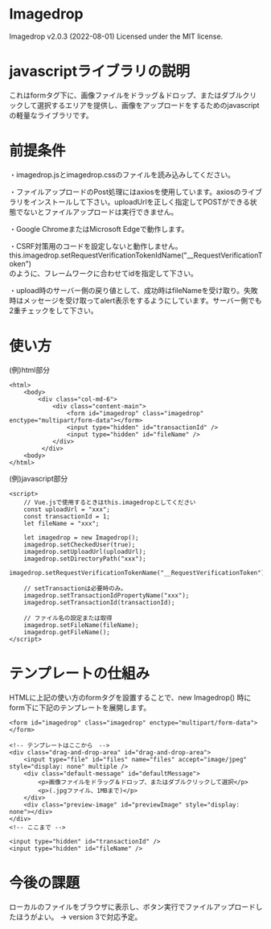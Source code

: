 # Imagedrop

Imagedrop  v2.0.3 (2022-08-01)     Licensed under the MIT license.

# javascriptライブラリの説明

これはformタグ下に、画像ファイルをドラッグ＆ドロップ、またはダブルクリックして選択するエリアを提供し、画像をアップロードをするためのjavascriptの軽量なライブラリです。

# 前提条件

・imagedrop.jsとimagedrop.cssのファイルを読み込みしてください。

・ファイルアップロードのPost処理にはaxiosを使用しています。axiosのライブラリをインストールして下さい。uploadUrlを正しく指定してPOSTができる状態でないとファイルアップロードは実行できません。

・Google ChromeまたはMicrosoft Edgeで動作します。

・CSRF対策用のコードを設定しないと動作しません。this.imagedrop.setRequestVerificationTokenIdName("__RequestVerificationToken")  
のように、フレームワークに合わせてidを指定して下さい。
  
・upload時のサーバー側の戻り値として、成功時はfileNameを受け取り。失敗時はメッセージを受け取ってalert表示をするようにしています。サーバー側でも2重チェックをして下さい。

# 使い方

(例)html部分
```
<html>
    <body>
        <div class="col-md-6">
            <div class="content-main">
                <form id="imagedrop" class="imagedrop" enctype="multipart/form-data"></form>
                <input type="hidden" id="transactionId" />
                <input type="hidden" id="fileName" />
            </div>
         </div>
    <body>
</html>
```
        
(例)javascript部分
```
<script>
    // Vue.jsで使用するときはthis.imagedropとしてください
    const uploadUrl = "xxx";
    const transactionId = 1;
    let fileName = "xxx";

    let imagedrop = new Imagedrop();
    imagedrop.setCheckedUser(true);
    imagedrop.setUploadUrl(uploadUrl);
    imagedrop.setDirectoryPath("xxx");
    imagedrop.setRequestVerificationTokenName("__RequestVerificationToken");

    // setTransactionは必要時のみ。
    imagedrop.setTransactionIdPropertyName("xxx");
    imagedrop.setTransactionId(transactionId);
    
    // ファイル名の設定または取得
    imagedrop.setFileName(fileName);
    imagedrop.getFileName();
</script>
```

# テンプレートの仕組み
																
HTMLに上記の使い方のformタグを設置することで、new Imagedrop() 時にform下に下記のテンプレートを展開します。

```
<form id="imagedrop" class="imagedrop" enctype="multipart/form-data"></form>

<!-- テンプレートはここから　-->
<div class="drag-and-drop-area" id="drag-and-drop-area">
    <input type="file" id="files" name="files" accept="image/jpeg" style="display: none" multiple />
    <div class="default-message" id="defaultMessage">
        <p>画像ファイルをドラッグ＆ドロップ、またはダブルクリックして選択</p>
        <p>(.jpgファイル、1MBまで)</p>
    </div>
    <div class="preview-image" id="previewImage" style="display: none"></div>
</div>
<!-- ここまで -->

<input type="hidden" id="transactionId" />
<input type="hidden" id="fileName" />
```

# 今後の課題
ローカルのファイルをブラウザに表示し、ボタン実行でファイルアップロードしたほうがよい。
 -> version 3で対応予定。
